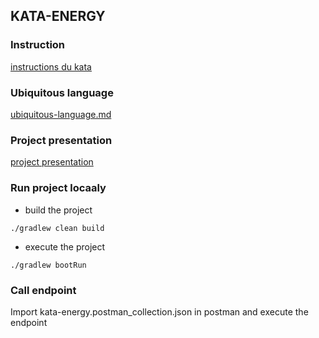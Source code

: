 ## KATA-ENERGY

### Instruction

[instructions du kata](documentation/instructions.md)

### Ubiquitous language

[ubiquitous-language.md](documentation/ubiquitous-language.md)


### Project presentation
[project presentation](documentation%2Fproject-presentation.md)


### Run project locaaly

* build the project
```shell
./gradlew clean build
```
* execute the project
```shell
./gradlew bootRun
```

### Call endpoint 

Import kata-energy.postman_collection.json in postman and execute the endpoint
